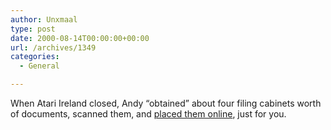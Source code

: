 ```yaml
---
author: Unxmaal
type: post
date: 2000-08-14T00:00:00+00:00
url: /archives/1349
categories:
  - General

---
```

When Atari Ireland closed, Andy &#8220;obtained&#8221; about four filing cabinets worth of documents, scanned them, and [placed them online][1], just for you.

 [1]: http://www.willowsp.u-net.com/andy/atari/
